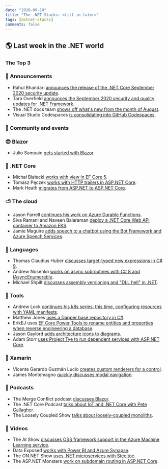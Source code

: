 ```yaml
---
date: "2020-09-10"
title: "The .NET Stacks: <fill in later>"
tags: [dotnet-stacks]
comments: false
---
```


## 🌎 Last week in the .NET world

### The Top 3

### 📢 Announcements

* Rahul Bhandari [announces the release of the .NET Core September 2020 security update](https://devblogs.microsoft.com/dotnet/net-core-september-2020/?WT.mc_id=DOP-MVP-4025064).
* Tara Overfield [announces the September 2020 security and quality updates for .NET Framework](https://devblogs.microsoft.com/dotnet/net-framework-september-2020-security-and-quality-rollup-updates).
* The .NET docs team [shows off what's new from the month of August](https://docs.microsoft.com/en-us/dotnet/whats-new/2020-08).
* Visual Studio Codespaces [is consolidating into GitHub Codespaces](https://devblogs.microsoft.com/visualstudio/visual-studio-codespaces-is-consolidating-into-github-codespaces/).

### 📅 Community and events


### 😎 Blazor

* Julio Sampaio [gets started with Blazor](https://www.red-gate.com/simple-talk/dotnet/c-programming/first-steps-with-blazor/).

### 🚀 .NET Core

* Michał Białecki [works with view in EF Core 5](http://www.michalbialecki.com/2020/09/09/working-with-views-in-entity-framework-core-5/).
* Tomasz Pęczek [works with HTTP trailers in ASP.NET Core](https://www.tpeczek.com/2020/09/little-known-aspnet-core-features-http.html).
* Mark Heath [migrates from ASP.NET to ASP.NET Core](https://markheath.net/post/migrate-aspnet-core).

### ⛅ The cloud

* Jason Farrell [continues his work on Azure Durable Functions](https://jfarrell.net/2020/09/05/durable-functions-part-4-analyze-and-download/).
* Siva Ramani and Naveen Balaraman [deploy a .NET Core Web API container to Amazon EKS](https://aws.amazon.com/blogs/developer/build-and-deploy-net-core-webapi-container-to-amazon-eks-using-cdk-cdk8s).
* Jamie Maguire [adds speech to a chatbot using the Bot Framework and Azure Speech Services](http://www.jamiemaguire.net/index.php/2020/09/05/adding-speech-capability-to-your-chatbot-using-bot-framework-and-azure-speech-services/).

### 📔 Languages

* Thomas Claudius Huber [discusses target-typed new expressions in C# 9](https://www.thomasclaudiushuber.com/2020/09/08/c-9-0-target-typed-new-expressions/).
* Andrew Nosenko [works on async subroutines with C# 8 and IAsyncEnumerable](https://dev.to/noseratio/asynchronous-coroutines-with-c-8-0-and-iasyncenumerable-2e04).
* Michael Shpilt [discusses assembly versioning and "DLL hell" in .NET](https://michaelscodingspot.com/dotnet-dll-hell/).

### 🔧 Tools

* Andrew Lock [continues his k8s series: this time, configuring resources with YAML manifests](https://andrewlock.net/deploying-asp-net-core-applications-to-kubernetes-part-2-configuring-resources-with-yaml-manifests/).
* Matthew Jones [uses a Dapper base repository in C#](https://exceptionnotfound.net/using-a-dapper-base-repository-in-c-to-improve-readability).
* ErikEJ uses [EF Core Power Tools to rename entities and properties when reverse engineering a database](https://erikej.github.io/efcore/2020/09/07/ef-core-power-tools-renaming-advanced.html).
* Jason Gaylord [adds architecture icons to diagrams](https://www.jasongaylord.com/blog/2020/09/06/azure-architecture-icons).
* Adam Storr [uses Project Tye to run dependent services with ASP.NET Core](https://adamstorr.azurewebsites.net/blog/using-project-tye-to-run-dependent-services-for-use-with-aspnetcore).

### 📱 Xamarin

* Vicente Gerardo Guzmán Lucio [creates custom renderers for a control](https://www.syncfusion.com/blogs/post/how-to-create-custom-renderers-for-a-control-in-xamarin-forms.aspx).
* James Montemagno [quickly discusses modal navigation](https://devblogs.microsoft.com/xamarin/xamarin-forms-shell-quick-tip-modal-navigation/).

### 🎤 Podcasts

* The Merge Conflict podcast [discusses Blazor](https://www.mergeconflict.fm/218).
* The .NET Core Podcast [talks about IoT and .NET Core with Pete Gallagher](https://dotnetcore.show/episode-59-iot-and-net-core-with-pete-gallagher/).
* The Loosely Coupled Show [talks about loosely-coupled monoliths](https://www.youtube.com/watch?v=xODJrIYDxA4).


### 🎥 Videos

* The AI Show [discusses OSS framework support in the Azure Machine Learning service](https://channel9.msdn.com/Shows/AI-Show/OSS-Framework-Support-in-Azure-Machine-Learning-Service).
* Data Exposed [works with Power BI and Azure Synapse](https://channel9.msdn.com/Shows/Data-Exposed/Analyzing-your-Data-Lake-with-Power-BI-and-Azure-Synapse).
* The ON.NET Show [uses .NET microservices with Steeltoe](https://channel9.msdn.com/Shows/On-NET/NET-Microservices-with-Steeltoe).
* The ASP.NET Monsters [work on subdomain routing in ASP.NET Core](https://www.youtube.com/watch?v=SmItxjIUiLc).

